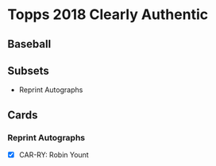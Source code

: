 # Topps 2018 Clearly Authentic
## Baseball

## Subsets

- Reprint Autographs

## Cards

### Reprint Autographs
- [x] CAR-RY: Robin Yount<br>

